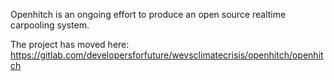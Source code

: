 Openhitch is an ongoing effort to produce an open source realtime carpooling system.

The project has moved here: 
https://gitlab.com/developersforfuture/wevsclimatecrisis/openhitch/openhitch